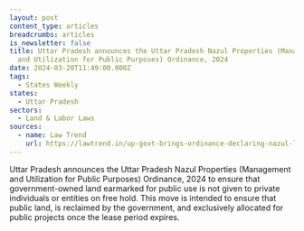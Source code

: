 ```yaml
---
layout: post
content_type: articles
breadcrumbs: articles
is_newsletter: false
title: Uttar Pradesh announces the Uttar Pradesh Nazul Properties (Management
  and Utilization for Public Purposes) Ordinance, 2024
date: 2024-03-20T11:49:00.000Z
tags:
  - States Weekly
states:
  - Uttar Pradesh
sectors:
  - Land & Labor Laws
sources:
  - name: Law Trend
    url: https://lawtrend.in/up-govt-brings-ordinance-declaring-nazul-land-will-not-be-converted-into-freehold-in-favour-of-pvt-person-entity/
---
```

Uttar Pradesh announces the Uttar Pradesh Nazul Properties (Management and Utilization for Public Purposes) Ordinance, 2024 to ensure that government-owned land earmarked for public use is not given to private individuals or entities on free hold. This move is intended to ensure that public land, is reclaimed by the government, and exclusively allocated for public projects once the lease period expires.
